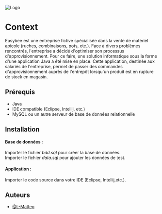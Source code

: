 
![Logo](https://dev-to-uploads.s3.amazonaws.com/uploads/articles/th5xamgrr6se0x5ro4g6.png)


# Context

Easybee est une entreprise fictive spécialisée dans la vente de matériel apicole (ruches, combinaisons, pots, etc.). Face à divers problèmes rencontrés, l'entreprise a décidé d'optimiser son processus d'approvisionnement. Pour ce faire, une solution informatique sous la forme d'une application Java a été mise en place. Cette application, destinée aux salariés de l'entreprise, permet de passer des commandes d'approvisionnement auprès de l'entrepôt lorsqu'un produit est en rupture de stock en magasin.


## Prérequis
- Java 
- IDE compatible (Eclipse, Intellij, etc.)
- MySQL ou un autre serveur de base de données relationnelle


## Installation  
#### Base de données :
Importer le fichier *bdd.sql* pour créer la base de données.   
Importer le fichier *data.sql* pour ajouter les données de test.  
#### Application :  
Importer le code source dans votre IDE (Eclipse, Intellij,etc.).  
    
## Auteurs

- [@L-Matteo](https://github.com/L-Matteo)

